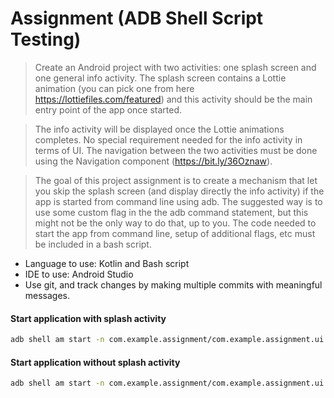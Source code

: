# Assignment (ADB Shell Script Testing)

>Create an Android project with two activities: one splash screen and one general info activity. The splash screen contains a Lottie animation (you can pick one from here https://lottiefiles.com/featured) and this activity should be the main entry point of the app once started.

>The info activity will be displayed once the Lottie animations completes. No special requirement needed for the info activity in terms of UI. The navigation between the two activities must be done using the Navigation component (https://bit.ly/36Oznaw).

>The goal of this project assignment is to create a mechanism that let you skip the splash screen (and display directly the info activity) if the app is started from command line using adb.
>The suggested way is to use some custom flag in the the adb command statement, but this might not be the only way to do that, up to you. The code needed to start the app from command line, setup of additional flags, etc must be included in a bash script.

- Language to use: Kotlin and Bash script
- IDE to use: Android Studio
- Use git, and track changes by making multiple commits with meaningful messages.


#### Start application with splash activity

```sh
adb shell am start -n com.example.assignment/com.example.assignment.ui.splash.SplashActivity
```

#### Start application without splash activity

```sh
adb shell am start -n com.example.assignment/com.example.assignment.ui.splash.SplashActivity --ez "navigate_to_info" true
```